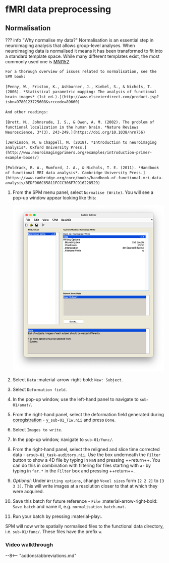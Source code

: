 # fMRI data preprocessing

## Normalisation

??? info "Why normalise my data?" 
    Normalisation is an essential step in neuroimaging analysis that allows group-level analyses. When neuroimaging data is normalised it means it has been transformed to fit into a standard template space. While many different templates exist, the most commonly used one is [MNI152](https://mcin.ca/research/neuroimaging-methods/atlases/). 

    For a thorough overview of issues related to normalisation, see the SPM book:

    [Penny, W., Friston, K., Ashburner, J., Kiebel, S., & Nichols, T. (2006). *Statistical parametric mapping: The analysis of functional brain images* (1st ed.).](http://www.elsevierdirect.com/product.jsp?isbn=9780123725608&srccode=89660)

    And other readings:

    [Brett, M., Johnsrude, I. S., & Owen, A. M. (2002). The problem of functional localization in the human brain. *Nature Reviews Neuroscience, 3*(3), 243-249.](https://doi.org/10.1038/nrn756)

    [Jenkinson, M. & Chappell, M. (2018). *Introduction to neuroimaging analysis*. Oxford University Press.](http://www.neuroimagingprimers.org/examples/introduction-primer-example-boxes/)

    [Poldrack, R. A., Mumford, J. A., & Nichols, T. E. (2011). *Handbook of functional MRI data analysis*. Cambridge University Press.](https://www.cambridge.org/core/books/handbook-of-functional-mri-data-analysis/8EDF966C65811FCCC306F7C916228529)

1. From the SPM menu panel, select `Normalise (Write)`. You will see a pop-up window appear looking like this:

    ![](../../assets/figures/normalisation_batch.png)

2. Select `Data` :material-arrow-right-bold: `New: Subject`.
3. Select `Deformation field`.
4. In the pop-up window, use the left-hand panel to navigate to `sub-01/anat/`. 
4. From the right-hand panel, select the deformation field generated during [coregistration](./coregistration.md) - `y_sub-01_T1w.nii` and press `Done`.
5. Select `Images to write`.
6. In the pop-up window, navigate to `sub-01/func/`. 
7. From the right-hand panel, select the religned and slice time corrected data - `arsub-01_task-auditory.nii`. Use the box underneath the `Filter` button to show a 4D file by typing in `NaN` and pressing ++return++. You can do this in combination with filtering for files starting with `ar` by typing in `^ar.*` in the `Filter` box and pressing ++return++. 
8. *Optional*: Under `Writing options`, change `Voxel sizes` form `[2 2 2]` to `[3 3 3]`. This will write images at a resolution closer to that at which they were acquired.
9. Save this batch for future reference - `File` :material-arrow-right-bold: `Save batch` and name it, e.g. `normalisation_batch.mat.`
10. Run your batch by pressing :material-play:.

SPM will now write spatially normalised files to the functional data directory, i.e. `sub-01/func/`. These files have the prefix `w`.

### Video walkthrough

--8<-- "addons/abbreviations.md"